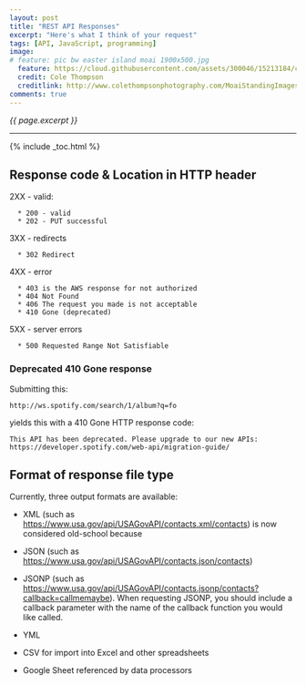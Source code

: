 ```yaml
---
layout: post
title: "REST API Responses"
excerpt: "Here's what I think of your request"
tags: [API, JavaScript, programming]
image:
# feature: pic bw easter island moai 1900x500.jpg
  feature: https://cloud.githubusercontent.com/assets/300046/15213184/cbe4bf88-1802-11e6-8f07-5b06236ac771.jpg
  credit: Cole Thompson
  creditlink: http://www.colethompsonphotography.com/MoaiStandingImages.htm
comments: true
---
```

<i>{{ page.excerpt }}</i>
<hr />
{% include _toc.html %}

## Response code & Location in HTTP header

2XX - valid:

      * 200 - valid
      * 202 - PUT successful

3XX - redirects

      * 302 Redirect

4XX - error

      * 403 is the AWS response for not authorized
      * 404	Not Found
      * 406	The request you made is not acceptable
      * 410 Gone (deprecated)

5XX - server errors

      * 500	Requested Range Not Satisfiable


### Deprecated 410 Gone response

Submitting this:

    http://ws.spotify.com/search/1/album?q=fo

yields this with a 410 Gone HTTP response code:

    This API has been deprecated. Please upgrade to our new APIs: https://developer.spotify.com/web-api/migration-guide/


## Format of response file type

Currently, three output formats are available:

* XML (such as https://www.usa.gov/api/USAGovAPI/contacts.xml/contacts)
   is now considered old-school because

* JSON (such as https://www.usa.gov/api/USAGovAPI/contacts.json/contacts)

* JSONP (such as https://www.usa.gov/api/USAGovAPI/contacts.jsonp/contacts?callback=callmemaybe). When requesting JSONP, you should include a callback parameter with the name of the callback function you would like called.

* YML

* CSV for import into Excel and other spreadsheets

* Google Sheet referenced by data processors
